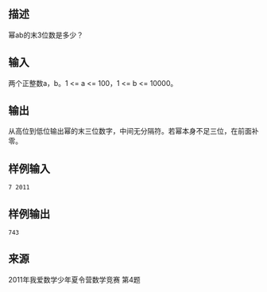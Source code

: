 ## 描述


幂ab的末3位数是多少？

## 输入


两个正整数a，b。1 <= a <= 100，1 <= b <= 10000。

## 输出


从高位到低位输出幂的末三位数字，中间无分隔符。若幂本身不足三位，在前面补零。

## 样例输入


```
7 2011
```


## 样例输出


```
743
```


## 来源


2011年我爱数学少年夏令营数学竞赛 第4题

